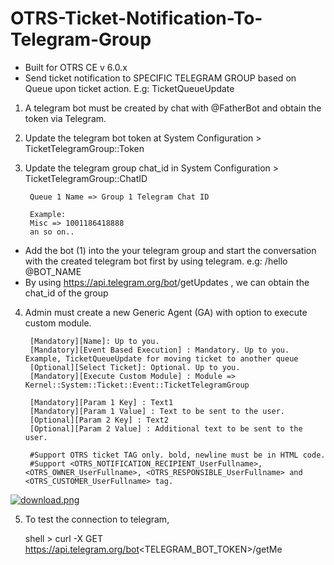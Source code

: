 # OTRS-Ticket-Notification-To-Telegram-Group
- Built for OTRS CE v 6.0.x  
- Send ticket notification to SPECIFIC TELEGRAM GROUP based on Queue upon ticket action. E.g: TicketQueueUpdate  

1. A telegram bot must be created by chat with @FatherBot and obtain the token via Telegram.  
  
2. Update the telegram bot token at System Configuration > TicketTelegramGroup::Token  

3. Update the telegram group chat_id in System Configuration > TicketTelegramGroup::ChatID  

		Queue 1 Name => Group 1 Telegram Chat ID  
		
		Example:
		Misc => 1001186418888  
		an so on..

* Add the bot (1) into the your telegram group and start the conversation with the created telegram bot first by using telegram. e.g: /hello @BOT_NAME  
* By using  https://api.telegram.org/bot<TOKEN>/getUpdates , we can obtain the chat_id of the group  


4. Admin must create a new Generic Agent (GA) with option to execute custom module.  

		[Mandatory][Name]: Up to you.
		[Mandatory][Event Based Execution] : Mandatory. Up to you. Example, TicketQueueUpdate for moving ticket to another queue
		[Optional][Select Ticket]: Optional. Up to you.
		[Mandatory][Execute Custom Module] : Module => Kernel::System::Ticket::Event::TicketTelegramGroup
	
		[Mandatory][Param 1 Key] : Text1  
		[Mandatory][Param 1 Value] : Text to be sent to the user.
		[Optional][Param 2 Key] : Text2  
		[Optional][Param 2 Value] : Additional text to be sent to the user.
		
		#Support OTRS ticket TAG only. bold, newline must be in HTML code.  
		#Support <OTRS_NOTIFICATION_RECIPIENT_UserFullname>, <OTRS_OWNER_UserFullname>, <OTRS_RESPONSIBLE_UserFullname> and <OTRS_CUSTOMER_UserFullname> tag.
	

[![download.png](https://i.postimg.cc/YqVxSc86/download.png)](https://postimg.cc/qzsKm5Pq)


5. To test the connection to telegram,

	shell > curl -X GET https://api.telegram.org/bot<TELEGRAM_BOT_TOKEN>/getMe
